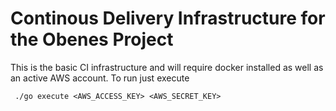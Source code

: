 # Continous Delivery Infrastructure for the Obenes Project
This is the basic CI infrastructure and will require docker installed as well as an active AWS account.
To run just execute

     ./go execute <AWS_ACCESS_KEY> <AWS_SECRET_KEY>